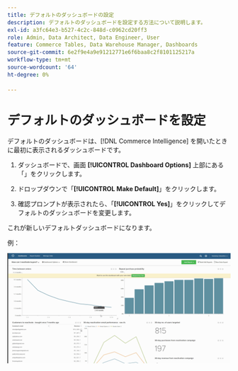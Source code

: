```yaml
---
title: デフォルトのダッシュボードの設定
description: デフォルトのダッシュボードを設定する方法について説明します。
exl-id: a3fc64e3-b527-4c2c-848d-c0962cd20ff3
role: Admin, Data Architect, Data Engineer, User
feature: Commerce Tables, Data Warehouse Manager, Dashboards
source-git-commit: 6e2f9e4a9e91212771e6f6baa8c2f8101125217a
workflow-type: tm+mt
source-wordcount: '64'
ht-degree: 0%

---
```


# デフォルトのダッシュボードを設定

デフォルトのダッシュボードは、[!DNL Commerce Intelligence] を開いたときに最初に表示されるダッシュボードです。

1. ダッシュボードで、画面 **[!UICONTROL Dashboard Options]** 上部にある「」をクリックします。

1. ドロップダウンで「**[!UICONTROL Make Default]**」をクリックします。

1. 確認プロンプトが表示されたら、「**[!UICONTROL Yes]**」をクリックしてデフォルトのダッシュボードを変更します。

これが新しいデフォルトダッシュボードになります。

例：

![&#x200B; デフォルトのダッシュボード &#x200B;](../../assets/default_dashboard.gif)
